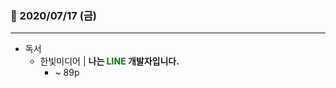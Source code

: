 ### 📖 2020/07/17 (금)

---

- 독서
  - 한빛미디어 | <b>나는 <span style="color: green;">LINE</span> 개발자입니다. </b>
    - ~ 89p
